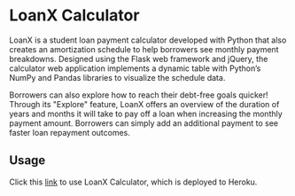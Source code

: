 # LoanX Calculator

LoanX is a student loan payment calculator developed with Python that also creates an amortization schedule to help borrowers see monthly payment breakdowns. Designed using the Flask web framework and jQuery, the calculator web application implements a dynamic table with Python’s NumPy and Pandas libraries to visualize the schedule data. 

Borrowers can also explore how to reach their debt-free goals quicker! Through its "Explore" feature, LoanX offers an overview of the duration of years and months it will take to pay off a loan when increasing the monthly payment amount. Borrowers can simply add an additional payment to see faster loan repayment outcomes.


## Usage 

Click this [link](https://loanxcalculator.herokuapp.com/) to use LoanX Calculator, which is deployed to Heroku.